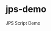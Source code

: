 # jps-demo
JPS Script Demo

<div
      data-manifest="https://raw.githubusercontent.com/FlorentHosteur/jps-demo/main/manifest.jps"
      data-width="280"
      data-theme="modern"
      data-lang="en"
      class="je-app"
      data-hoster-select="1"
      data-key="app.rag-control.hosteur.com"
      data-min-version="4.8"
      data-text="Install It!"
      data-tx-empty="Type your email and click the button"
      data-tx-invalid-email="Invalid email, please check the spelling"
      data-tx-error="An error has occurred, please try again later"
      data-tx-success="Check your email">

